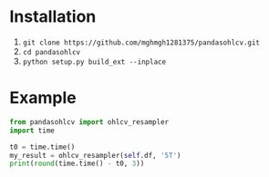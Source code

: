 # Installation

1. `git clone https://github.com/mghmgh1281375/pandasohlcv.git`
2. `cd pandasohlcv`
3. `python setup.py build_ext --inplace`

# Example
```python
from pandasohlcv import ohlcv_resampler
import time

t0 = time.time()
my_result = ohlcv_resampler(self.df, '5T')
print(round(time.time() - t0, 3))
```
